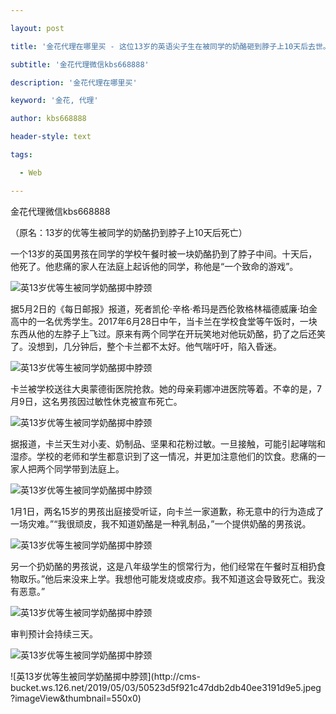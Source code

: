 ---
layout: post
title: '金花代理在哪里买 - 这位13岁的英语尖子生在被同学的奶酪砸到脖子上10天后去世。'
subtitle: '金花代理微信kbs668888'
description: '金花代理在哪里买'
keyword: '金花, 代理'
author: kbs668888
header-style: text
tags:
  - Web
---
金花代理微信kbs668888

（原名：13岁的优等生被同学的奶酪扔到脖子上10天后死亡）

一个13岁的英国男孩在同学的学校午餐时被一块奶酪扔到了脖子中间。十天后，他死了。他悲痛的家人在法庭上起诉他的同学，称他是“一个致命的游戏”。

![英13岁优等生被同学奶酪掷中脖颈](http://crawl.ws.126.net/0c30c0d344152eb3c6a0eaa3b4944a1a.jpg)

据5月2日的《每日邮报》报道，死者凯伦·辛格·希玛是西伦敦格林福德威廉·珀金高中的一名优秀学生。2017年6月28日中午，当卡兰在学校食堂等午饭时，一块东西从他的左脖子上飞过。原来有两个同学在开玩笑地对他玩奶酪，扔了之后还笑了。没想到，几分钟后，整个卡兰都不太好。他气喘吁吁，陷入昏迷。

![英13岁优等生被同学奶酪掷中脖颈](http://crawl.ws.126.net/3245655fdb66ef0def31237a697ae54d.jpg)

卡兰被学校送往大奥蒙德街医院抢救。她的母亲莉娜冲进医院等着。不幸的是，7月9日，这名男孩因过敏性休克被宣布死亡。

![英13岁优等生被同学奶酪掷中脖颈](http://crawl.ws.126.net/378d0766adac3f23d3a2087d33d48c2a.jpg)

据报道，卡兰天生对小麦、奶制品、坚果和花粉过敏。一旦接触，可能引起哮喘和湿疹。学校的老师和学生都意识到了这一情况，并更加注意他们的饮食。悲痛的一家人把两个同学带到法庭上。

![英13岁优等生被同学奶酪掷中脖颈](http://crawl.ws.126.net/7afd46a0a2ea18a0c0c50c83f74641bc.jpg)

1月1日，两名15岁的男孩出庭接受听证，向卡兰一家道歉，称无意中的行为造成了一场灾难。”“我很顽皮，我不知道奶酪是一种乳制品，”一个提供奶酪的男孩说。

![英13岁优等生被同学奶酪掷中脖颈](http://crawl.ws.126.net/9bf0b3dde1931268feff33d5ae034a25.jpg)

另一个扔奶酪的男孩说，这是八年级学生的惯常行为，他们经常在午餐时互相扔食物取乐。”他后来没来上学。我想他可能发烧或皮疹。我不知道这会导致死亡。我没有恶意。”

![英13岁优等生被同学奶酪掷中脖颈](http://crawl.ws.126.net/eccad19213b97f8864d2848c107e3ed1.jpg)

审判预计会持续三天。

![英13岁优等生被同学奶酪掷中脖颈](http://crawl.ws.126.net/4b44eea1ccdb56562e7e284361f82176.jpg)

![英13岁优等生被同学奶酪掷中脖颈](http://cms-
bucket.ws.126.net/2019/05/03/50523d5f921c47ddb2db40ee3191d9e5.jpeg?imageView&thumbnail=550x0)  

